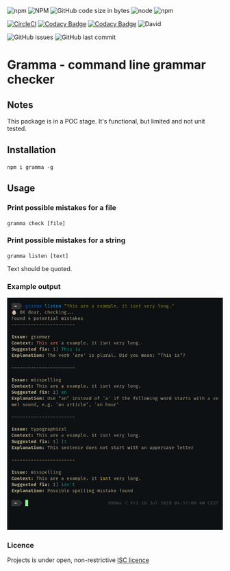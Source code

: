 ![npm](https://img.shields.io/npm/v/gramma.svg)
![NPM](https://img.shields.io/npm/l/gramma.svg)
![GitHub code size in bytes](https://img.shields.io/github/languages/code-size/caderek/gramma.svg)
![node](https://img.shields.io/node/v/gramma.svg)
![npm](https://img.shields.io/npm/dw/gramma.svg)

[![CircleCI](https://img.shields.io/circleci/build/github/caderek/gramma.svg)](https://circleci.com/gh/caderek/gramma/tree/master)
[![Codacy Badge](https://api.codacy.com/project/badge/Grade/47a1c8bb12644bd6a0303d642db1cdae)](https://www.codacy.com/app/caderek/gramma?utm_source=github.com&utm_medium=referral&utm_content=caderek/gramma&utm_campaign=Badge_Grade)
[![Codacy Badge](https://api.codacy.com/project/badge/Coverage/47a1c8bb12644bd6a0303d642db1cdae)](https://www.codacy.com/app/caderek/gramma?utm_source=github.com&utm_medium=referral&utm_content=caderek/gramma&utm_campaign=Badge_Coverage)
![David](https://img.shields.io/david/caderek/gramma.svg)

![GitHub issues](https://img.shields.io/github/issues-raw/caderek/gramma.svg)
![GitHub last commit](https://img.shields.io/github/last-commit/caderek/gramma.svg)

# Gramma - command line grammar checker

## Notes

This package is in a POC stage. It's functional, but limited and not unit tested.

## Installation

`npm i gramma -g`

## Usage

### Print possible mistakes for a file

`gramma check [file]`

### Print possible mistakes for a string

`gramma listen [text]`

Text should be quoted.

### Example output

![example output](docs/example.png)

### Licence

Projects is under open, non-restrictive [ISC licence](LICENCE)
